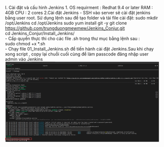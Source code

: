 I. Cài đặt và cấu hình Jenkins
    1. OS requirment :
    Redhat 9.4 or later
    RAM : 4GB
    CPU : 2 cores
    2.Cài đặt Jenkins
        -  SSH vào server sẽ cài đặt jenkins bằng user root. Sử dụng lệnh sau để tạo folder và tải  file cài đặt:
            sudo mkdir /opt/Jenkins
            cd /opt/Jenkins
            sudo yum install git -y
            git clone https://github.com/trungduongmewmew/Jenkins_Conjur.git  
            cd Jenkins_Conjur/Install_Jenkins/  
        -  Cấp quyền thực thi cho các file .sh trong thư mục bằng lệnh sau :  
            sudo chmod +x *.sh  
        -  Chạy file 01_Install_Jenkins.sh để tiến hành cài đặt Jenkins.Sau khi chạy xong script , copy lại chuỗi cuối cùng để làm passcode đăng nhập user admin vào Jenkins  
        ![alt text](image.png)  
        
